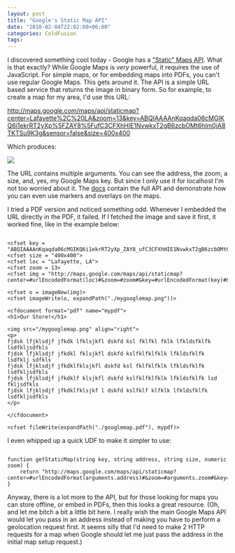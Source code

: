 ```yaml
---
layout: post
title: "Google's Static Map API"
date: "2010-02-04T22:02:00+06:00"
categories: ColdFusion 
tags: 
---
```


I discovered something cool today - Google has a <a href="http://code.google.com/apis/maps/documentation/staticmaps/">"Static" Maps API</a>. What is that exactly? While Google Maps is <i>very</i> powerful, it requires the use of JavaScript. For simple maps, or for embedding maps into PDFs, you can't use regular Google Maps. This gets around it. The API is a simple URL based service that returns the image in binary form. So for example, to create a map for my area, I'd use this URL:
<!--more-->
<p>

http://maps.google.com/maps/api/staticmap?center=Lafayette%2C%20LA&zoom=13&key=ABQIAAAAnKqaqda06cMGIKQ6i1ekrRT2yXp%5FZAY8%5FufC3CFXhHIE1NvwkxT2gB6zcbOMt6hlm0jA8TKTSu9K3g&sensor=false&size=400x400

<p>

Which produces:

<p>

<img src="http://maps.google.com/maps/api/staticmap?center=Lafayette%2C%20LA&zoom=13&key=ABQIAAAAnKqaqda06cMGIKQ6i1ekrRT2yXp%5FZAY8%5FufC3CFXhHIE1NvwkxT2gB6zcbOMt6hlm0jA8TKTSu9K3g&sensor=false&size=400x400">

<p>

The URL contains multiple arguments. You can see the address, the zoom, a size, and, yes, my Google Maps key. But since I only use it for localhost I'm not too worried about it. The <a href="http://code.google.com/apis/maps/documentation/staticmaps/">docs</a> contain the full API and demonstrate how you can even use markers and overlays on the maps. 

<p>

I tried a PDF version and noticed something odd. Whenever I embedded the URL directly in the PDF, it failed. If I fetched the image and save it first, it worked fine, like in the example below:

<p>

<pre><code class="language-markup">
&lt;cfset key = "ABQIAAAAnKqaqda06cMGIKQ6i1ekrRT2yXp_ZAY8_ufC3CFXhHIE1NvwkxT2gB6zcbOMt6hlm0jA8TKTSu9K3g"&gt;
&lt;cfset size = "400x400"&gt;
&lt;cfset loc = "Lafayette, LA"&gt;
&lt;cfset zoom = 13&gt;
&lt;cfset img = "http://maps.google.com/maps/api/staticmap?center=#urlEncodedFormat(loc)#&zoom=#zoom#&key=#urlEncodedFormat(key)#&sensor=false&size=#size#"&gt;

&lt;cfset o = imageNew(img)&gt;
&lt;cfset imageWrite(o, expandPath("./mygooglemap.png"))&gt;

&lt;cfdocument format="pdf" name="mypdf"&gt;
&lt;h1&gt;Our Store!&lt;/h1&gt;

&lt;img src="/mygooglemap.png" align="right"&gt;
&lt;p&gt;
fjdsk lfjklsdjf jfkdk lfklsjkfl dskfd ksl fklfkl fklk lfkldsfklfk lsdfkljsdfkls
fjdsk lfjklsdjf jfkdkl fklsjkfl dskfd kslfklfklfklk lfkldsfklfk lsdfklj sdfkls
fjdsk lfjklsdjf jfkdklfklsjkfl dskfd ksl fklfklfklk lfkldsfklfk lsdfkljsdfkls
fjdsk lfjklsdjf jfkdklf klsjkfl dskfd kslfklfklfklk lfkldsfklfk lsd fkljsdfkls
fjdsk lfjklsdjf jfkdklfklsjkf l dskfd kslfklf klfklk lfkldsfklfk lsdfkljsdfkls
&lt;/p&gt;

&lt;/cfdocument&gt;

&lt;cfset fileWrite(expandPath("./googlemap.pdf"), mypdf)&gt;
</code></pre>

<p>

I even whipped up a quick UDF to make it simpler to use:

<p>

<pre><code class="language-javascript">
function getStaticMap(string key, string address, string size, numeric zoom) {
	return "http://maps.google.com/maps/api/staticmap?center=#urlEncodedFormat(arguments.address)#&zoom=#arguments.zoom#&key=#urlEncodedFormat(arguments.key)#&sensor=false&size=#arguments.size#";
}
</code></pre>

<p>

Anyway, there is a lot more to the API, but for those looking for maps you can store offline, or embed in PDFs, then this looks a great resource. (Oh, and let me bitch a bit a little bit here. I really wish the main Google Maps API would let you pass in an address instead of making you have to perform a geolocation request first. It seems silly that I'd need to make 2 HTTP requests for a map when Google should let me just pass the address in the initial map setup request.)